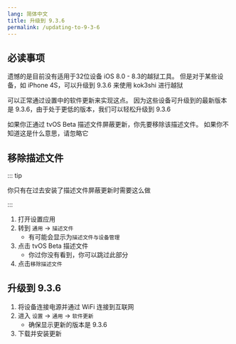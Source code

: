 ```yaml
---
lang: 简体中文
title: 升级到 9.3.6
permalink: /updating-to-9-3-6
---
```


## 必读事项

遗憾的是目前没有适用于32位设备 iOS 8.0 - 8.3的越狱工具。 但是对于某些设备，如 iPhone 4S，可以升级到 9.3.6 来使用 kok3shi 进行越狱

可以正常通过设置中的软件更新来实现这点。 因为这些设备可升级到的最新版本是 9.3.6，由于处于更低的版本，我们可以轻松升级到 9.3.6

如果你正通过 tvOS Beta 描述文件屏蔽更新，你先要移除该描述文件。 如果你不知道这是什么意思，请忽略它

## 移除描述文件

::: tip

你只有在过去安装了描述文件屏蔽更新时需要这么做

:::

1. 打开设置应用
1. 转到 `通用` -> `描述文件`
    - 有可能会显示为`描述文件与设备管理`
1. 点击 tvOS Beta 描述文件
    - 你过你没有看到，你可以跳过此部分
1. 点击`移除描述文件`

## 升级到 9.3.6

1. 将设备连接电源并通过 WiFi 连接到互联网
1. 进入 `设置` -> `通用` -> `软件更新`
    - 确保显示更新的版本是 9.3.6
1. 下载并安装更新
